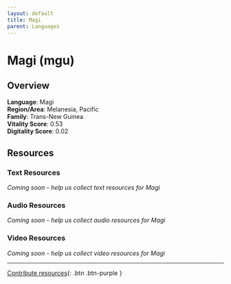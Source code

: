 ```yaml
---
layout: default
title: Magi
parent: Languages
---
```


# Magi (mgu)

## Overview

**Language**: Magi  
**Region/Area**: Melanesia, Pacific  
**Family**: Trans-New Guinea  
**Vitality Score**: 0.53  
**Digitality Score**: 0.02  

## Resources

### Text Resources
*Coming soon - help us collect text resources for Magi*

### Audio Resources
*Coming soon - help us collect audio resources for Magi*

### Video Resources
*Coming soon - help us collect video resources for Magi*

---

[Contribute resources](https://fairtrain.github.io/){: .btn .btn-purple }
